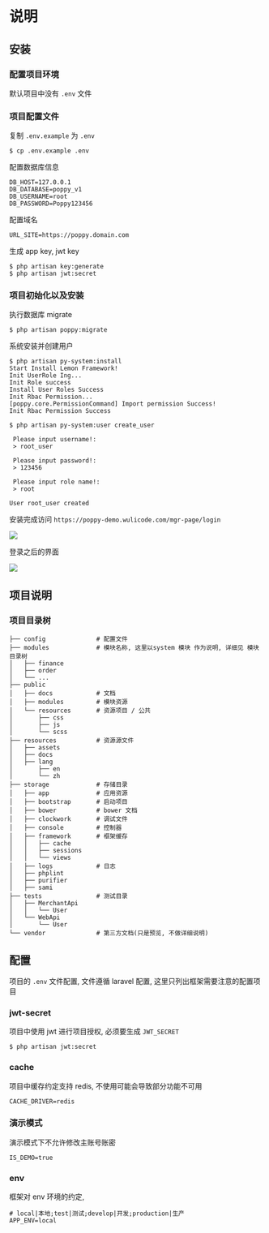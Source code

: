 # 说明

## 安装

### 配置项目环境

默认项目中没有 `.env` 文件

### 项目配置文件

复制 `.env.example` 为 `.env`

```
$ cp .env.example .env
```

配置数据库信息

```
DB_HOST=127.0.0.1
DB_DATABASE=poppy_v1
DB_USERNAME=root
DB_PASSWORD=Poppy123456
```

配置域名

```
URL_SITE=https://poppy.domain.com
```

生成 app key, jwt key

```
$ php artisan key:generate
$ php artisan jwt:secret
```

### 项目初始化以及安装

执行数据库 migrate

```
$ php artisan poppy:migrate
```

系统安装并创建用户

```
$ php artisan py-system:install
Start Install Lemon Framework!
Init UserRole Ing...
Init Role success
Install User Roles Success
Init Rbac Permission...
[poppy.core.PermissionCommand] Import permission Success!
Init Rbac Permission Success

$ php artisan py-system:user create_user

 Please input username!:
 > root_user

 Please input password!:
 > 123456

 Please input role name!:
 > root

User root_user created
```

安装完成访问 `https://poppy-demo.wulicode.com/mgr-page/login`

![](https://file.wulicode.com/note/2021/11-09/09-47-19512.png)

登录之后的界面

![](https://file.wulicode.com/note/2021/11-09/09-47-58380.png)

## 项目说明

### 项目目录树

```
├── config              # 配置文件
├── modules             # 模块名称, 这里以system 模块 作为说明, 详细见 模块目录树
│   ├── finance
│   ├── order
│   └── ...
├── public
│   ├── docs            # 文档
│   ├── modules         # 模块资源
│   └── resources       # 资源项目 / 公共
│       ├── css
│       ├── js
│       └── scss
├── resources           # 资源源文件
│   ├── assets
│   ├── docs
│   ├── lang
│       ├── en
│       └── zh
├── storage             # 存储目录
│   ├── app             # 应用资源
│   ├── bootstrap       # 启动项目
│   ├── bower           # bower 文档
│   ├── clockwork       # 调试文件
│   ├── console         # 控制器
│   ├── framework       # 框架缓存
│   │   ├── cache
│   │   ├── sessions
│   │   └── views
│   ├── logs            # 日志
│   ├── phplint
│   ├── purifier
│   ├── sami
├── tests               # 测试目录
│   ├── MerchantApi
│   │   └── User
│   └── WebApi
│       └── User
└── vendor              # 第三方文档(只是预览, 不做详细说明)

```

## 配置

项目的 `.env` 文件配置, 文件遵循 laravel 配置, 这里只列出框架需要注意的配置项目

### jwt-secret

项目中使用 jwt 进行项目授权, 必须要生成 `JWT_SECRET`

```
$ php artisan jwt:secret
```

### cache

项目中缓存约定支持 redis, 不使用可能会导致部分功能不可用

```
CACHE_DRIVER=redis
```

### 演示模式

演示模式下不允许修改主账号账密

```
IS_DEMO=true
```

### env

框架对 env 环境的约定,

```
# local|本地;test|测试;develop|开发;production|生产
APP_ENV=local
```